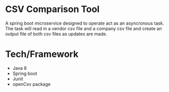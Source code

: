 # CSV Comparison Tool

A spring boot microservice designed to operate act as an asyncronous task.
The task will read in a vendor csv file and a company csv file and create an output file of both csv files as updates are made.

# Tech/Framework
<ul>
  <li>Java 8</li>
  <li>Spring boot</li>
  <li>Junit</li>
  <li>openCsv package</li>
</ul>
